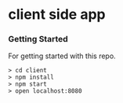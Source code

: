 # client side app

### Getting Started

For getting started with this repo.

```
> cd client
> npm install
> npm start
> open localhost:8080
```
